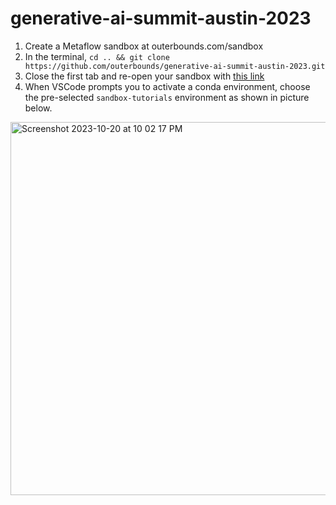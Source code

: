 # generative-ai-summit-austin-2023

1. Create a Metaflow sandbox at outerbounds.com/sandbox
2. In the terminal, `cd .. && git clone https://github.com/outerbounds/generative-ai-summit-austin-2023.git`
3. Close the first tab and re-open your sandbox with [this link](https://account.outerbounds.dev/account/?workspace=/home/workspace/workspaces/generative-ai-summit-austin-2023/workspace.code-workspace)
4. When VSCode prompts you to activate a conda environment, choose the pre-selected `sandbox-tutorials` environment as shown in picture below.
  <img width="597" alt="Screenshot 2023-10-20 at 10 02 17 PM" src="https://github.com/outerbounds/generative-ai-summit-austin-2023/assets/40632488/f6377a5f-d9ad-48c5-9663-cf552803671a">
